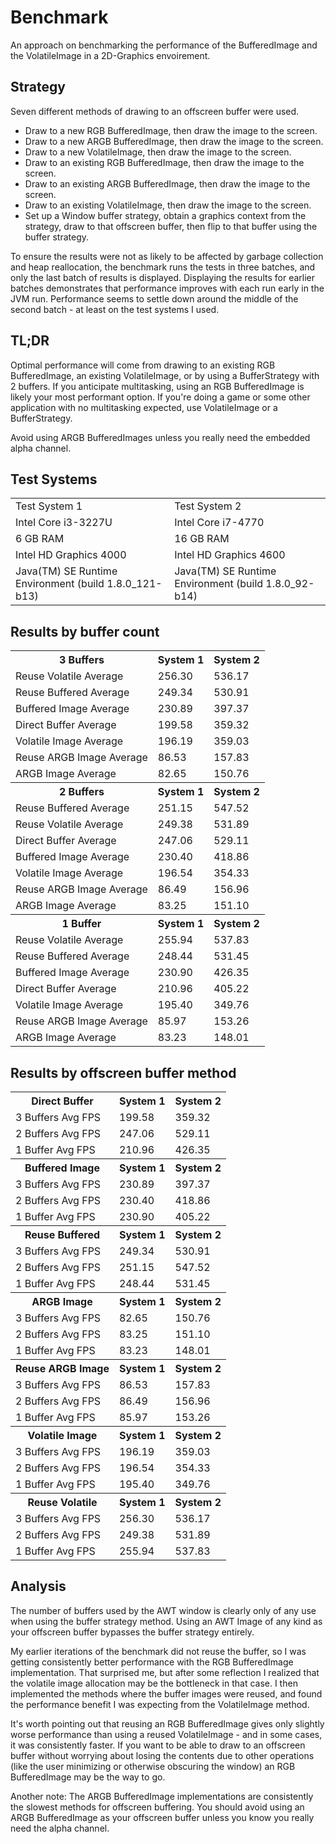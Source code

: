 # Benchmark
An approach on benchmarking the performance of the BufferedImage and the VolatileImage in a 2D-Graphics envoirement.

## Strategy
Seven different methods of drawing to an offscreen buffer were used.
* Draw to a new RGB BufferedImage, then draw the image to the screen.
* Draw to a new ARGB BufferedImage, then draw the image to the screen.
* Draw to a new VolatileImage, then draw the image to the screen.
* Draw to an existing RGB BufferedImage, then draw the image to the screen.
* Draw to an existing ARGB BufferedImage, then draw the image to the screen.
* Draw to an existing VolatileImage, then draw the image to the screen.
* Set up a Window buffer strategy, obtain a graphics context from the strategy, draw to that offscreen buffer, then flip to that buffer using the buffer strategy.

To ensure the results were not as likely to be affected by garbage collection and heap reallocation, the benchmark runs the tests in three batches, and only the last batch of results is displayed.  Displaying the results for earlier batches demonstrates that performance improves with each run early in the JVM run.  Performance seems to settle down around the middle of the second batch - at least on the test systems I used.

## TL;DR
Optimal performance will come from drawing to an existing RGB BufferedImage, an existing VolatileImage, or by using a BufferStrategy with 2 buffers.  If you anticipate multitasking, using an RGB BufferedImage is likely your most performant option.  If you're doing a game or some other application with no multitasking expected, use VolatileImage or a BufferStrategy.

Avoid using ARGB BufferedImages unless you really need the embedded alpha channel.

## Test Systems
<table>
<tr><td>Test System 1</td><td>Test System 2</td></tr>
<tr><td>Intel Core i3-3227U</td><td>Intel Core i7-4770</td></tr>
<tr><td>6 GB RAM</td><td>16 GB RAM</td></tr>
<tr><td>Intel HD Graphics 4000</td><td>Intel HD Graphics 4600</td></tr>
<tr><td>Java(TM) SE Runtime Environment (build 1.8.0_121-b13)</td>
<td>Java(TM) SE Runtime Environment (build 1.8.0_92-b14)</td></tr>
</table>

## Results by buffer count
<table>
<tr><th>3 Buffers</th><th>System 1</th><th>System 2</th></tr>
<tr><td>Reuse Volatile Average</td><td>256.30</td><td>536.17</td></tr>
<tr><td>Reuse Buffered Average</td><td>249.34</td><td>530.91</td></tr>
<tr><td>Buffered Image Average</td><td>230.89</td><td>397.37</td></tr>
<tr><td>Direct Buffer Average</td><td>199.58</td><td>359.32</td></tr>
<tr><td>Volatile Image Average</td><td>196.19</td><td>359.03</td></tr>
<tr><td>Reuse ARGB Image Average</td><td>86.53</td><td>157.83</td></tr>
<tr><td>ARGB Image Average</td><td>82.65</td><td>150.76</td></tr>

<tr><th>2 Buffers</th><th>System 1</th><th>System 2</th></tr>
<tr><td>Reuse Buffered Average</td><td>251.15</td><td>547.52</td></tr>
<tr><td>Reuse Volatile Average</td><td>249.38</td><td>531.89</td></tr>
<tr><td>Direct Buffer Average</td><td>247.06</td><td>529.11</td></tr>
<tr><td>Buffered Image Average</td><td>230.40</td><td>418.86</td></tr>
<tr><td>Volatile Image Average</td><td>196.54</td><td>354.33</td></tr>
<tr><td>Reuse ARGB Image Average</td><td>86.49</td><td>156.96</td></tr>
<tr><td>ARGB Image Average</td><td>83.25</td><td>151.10</td></tr>

<tr><th>1 Buffer</th><th>System 1</th><th>System 2</th></tr>
<tr><td>Reuse Volatile Average</td><td>255.94</td><td>537.83</td></tr>
<tr><td>Reuse Buffered Average</td><td>248.44</td><td>531.45</td></tr>
<tr><td>Buffered Image Average</td><td>230.90</td><td>426.35</td></tr>
<tr><td>Direct Buffer Average</td><td>210.96</td><td>405.22</td></tr>
<tr><td>Volatile Image Average</td><td>195.40</td><td>349.76</td></tr>
<tr><td>Reuse ARGB Image Average</td><td>85.97</td><td>153.26</td></tr>
<tr><td>ARGB Image Average</td><td>83.23</td><td>148.01</td></tr>
</table>

## Results by offscreen buffer method
<table>
<tr><th>Direct Buffer</th><th>System 1</th><th>System 2</th></tr>
<tr><td>3 Buffers Avg FPS</td><td>199.58</td><td>359.32</td></tr>
<tr><td>2 Buffers Avg FPS</td><td>247.06</td><td>529.11</td></tr>
<tr><td>1 Buffer Avg FPS</td><td>210.96</td><td>426.35</td></tr>

<tr><th>Buffered Image</th><th>System 1</th><th>System 2</th></tr>
<tr><td>3 Buffers Avg FPS</td><td>230.89</td><td>397.37</td></tr>
<tr><td>2 Buffers Avg FPS</td><td>230.40</td><td>418.86</td></tr>
<tr><td>1 Buffer Avg FPS</td><td>230.90</td><td>405.22</td></tr>

<tr><th>Reuse Buffered</th><th>System 1</th><th>System 2</th></tr>
<tr><td>3 Buffers Avg FPS</td><td>249.34</td><td>530.91</td></tr>
<tr><td>2 Buffers Avg FPS</td><td>251.15</td><td>547.52</td></tr>
<tr><td>1 Buffer Avg FPS</td><td>248.44</td><td>531.45</td></tr>

<tr><th>ARGB Image</th><th>System 1</th><th>System 2</th></tr>
<tr><td>3 Buffers Avg FPS</td><td>82.65</td><td>150.76</td></tr>
<tr><td>2 Buffers Avg FPS</td><td>83.25</td><td>151.10</td></tr>
<tr><td>1 Buffer Avg FPS</td><td>83.23</td><td>148.01</td></tr>

<tr><th>Reuse ARGB Image</th><th>System 1</th><th>System 2</th></tr>
<tr><td>3 Buffers Avg FPS</td><td>86.53</td><td>157.83</td></tr>
<tr><td>2 Buffers Avg FPS</td><td>86.49</td><td>156.96</td></tr>
<tr><td>1 Buffer Avg FPS</td><td>85.97</td><td>153.26</td></tr>

<tr><th>Volatile Image</th><th>System 1</th><th>System 2</th></tr>
<tr><td>3 Buffers Avg FPS</td><td>196.19</td><td>359.03</td></tr>
<tr><td>2 Buffers Avg FPS</td><td>196.54</td><td>354.33</td></tr>
<tr><td>1 Buffer Avg FPS</td><td>195.40</td><td>349.76</td></tr>

<tr><th>Reuse Volatile</th><th>System 1</th><th>System 2</th></tr>
<tr><td>3 Buffers Avg FPS</td><td>256.30</td><td>536.17</td></tr>
<tr><td>2 Buffers Avg FPS</td><td>249.38</td><td>531.89</td></tr>
<tr><td>1 Buffer Avg FPS</td><td>255.94</td><td>537.83</td></tr>
</table>

## Analysis
The number of buffers used by the AWT window is clearly only of any use when using the buffer strategy method.  Using an AWT Image of any kind as your offscreen buffer bypasses the buffer strategy entirely.

My earlier iterations of the benchmark did not reuse the buffer, so I was getting consistently better performance with the RGB BufferedImage implementation.  That surprised me, but after some reflection I realized that the volatile image allocation may be the bottleneck in that case.  I then implemented the methods where the buffer images were reused, and found the performance benefit I was expecting from the VolatileImage method.

It's worth pointing out that reusing an RGB BufferedImage gives only slightly worse performance than using a reused VolatileImage - and in some cases, it was consistently faster.  If you want to be able to draw to an offscreen buffer without worrying about losing the contents due to other operations (like the user minimizing or otherwise obscuring the window) an RGB BufferedImage may be the way to go.

Another note: The ARGB BufferedImage implementations are consistently the slowest methods for offscreen buffering.  You should avoid using an ARGB BufferedImage as your offscreen buffer unless you know you really need the alpha channel.
